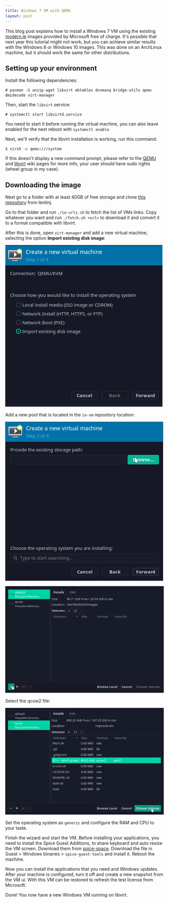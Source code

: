 ```yaml
---
title: Windows 7 VM with QEMU
layout: post
---
```


This blog post explains how to install a Windows 7 VM using the existing [modern.ie](https://modern.ie) images provided by Microsoft free of charge. It's possible that next year this tutorial might not work, but you can achieve similar results with the Windows 8 or Windows 10 images. This was done on an ArchLinux machine, but it should work the same for other distributions.

## Setting up your environment

Install the following dependencies:

```
# pacman -S unzip wget libvirt ebtables dnsmasq bridge-utils qemu dmidecode virt-manager
```

Then, start the `libvirt` service:

```
# systemctl start libvirtd.service
```

You need to start it before running the virtual machine, you can also leave enabled for the next reboot with `systemctl enable`

Next, we'll verify that the libvirt installation is working, run this command:

```
$ virsh -c qemu:///system
```

If this doesn't display a new command prompt, please refer to the [QEMU](https://wiki.archlinux.org/index.php/QEMU) and [libvirt](https://wiki.archlinux.org/index.php/Libvirt) wiki pages for more info, your user should have sudo rights (wheel group in my case).

## Downloading the image

Next go to a folder with at least 40GB of free storage and clone [this repository](https://github.com/lentinj/ie-vm) from lentinj.

Go to that folder and run `./ie-urls.sh` to fetch the list of VMs links. Copy whatever you want and run `./fetch.sh <url>` to download it and convert it to a format compatible with libvirt.

After this is done, open `virt-manager` and add a new virtual machine, selecting the option **Import existing disk image**:

![Import Image UI](/assets/windows-vm-qemu/importExistingImage.png)

Add a new pool that is located in the `ie-vm` repository location:

![Browse and Add Pool](/assets/windows-vm-qemu/browsePool.png)

![Create Pool](/assets/windows-vm-qemu/createPool.png)

Select the qcow2 file:

![Select qcow2 file](/assets/windows-vm-qemu/qcow2Selection.png)

Set the operating system as `generic` and configure the RAM and CPU to your taste.

Finish the wizard and start the VM. Before installing your applications, you need to install the Spice Guest Additions, to share keyboard and auto resize the VM screen. Download them from [spice-space](https://www.spice-space.org/download.html). Download the file in Guest > Windows binaries > `spice-guest-tools` and install it. Reboot the machine.

Now you can install the applications that you need and Windows updates. After your machine is configured, turn it off and create a new snapshot from the VM ui. With this VM can be restored to refresh the test license from Microsoft.

Done! You now have a new Windows VM running on libvirt.
